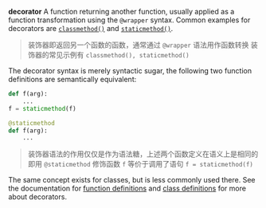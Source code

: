 **decorator**
A function returning another function, usually applied as a function transformation using the `@wrapper` syntax. Common examples for decorators are [`classmethod()`](https://docs.python.org/3/library/functions.html#classmethod "classmethod") and [`staticmethod()`](https://docs.python.org/3/library/functions.html#staticmethod "staticmethod").
>  装饰器即返回另一个函数的函数，通常通过 `@wrapper` 语法用作函数转换
>  装饰器的常见示例有 `classmethod(), staticmethod()`

The decorator syntax is merely syntactic sugar, the following two function definitions are semantically equivalent:

```python
def f(arg):
    ...
f = staticmethod(f)

@staticmethod
def f(arg):
    ...
```

>  装饰器语法的作用仅仅是作为语法糖，上述两个函数定义在语义上是相同的
>  即用 `@staticmethod` 修饰函数 `f` 等价于调用了语句 `f = staticmethod(f)`

The same concept exists for classes, but is less commonly used there. See the documentation for [function definitions](https://docs.python.org/3/reference/compound_stmts.html#function) and [class definitions](https://docs.python.org/3/reference/compound_stmts.html#class) for more about decorators.
